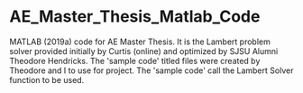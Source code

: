 # AE_Master_Thesis_Matlab_Code

MATLAB (2019a) code for AE Master Thesis. It is the Lambert problem solver provided initially by Curtis (online) and optimized by SJSU Alumni Theodore Hendricks. The 'sample code' titled files were created by Theodore and I to use for project. The 'sample code' call the Lambert Solver function to be used. 
